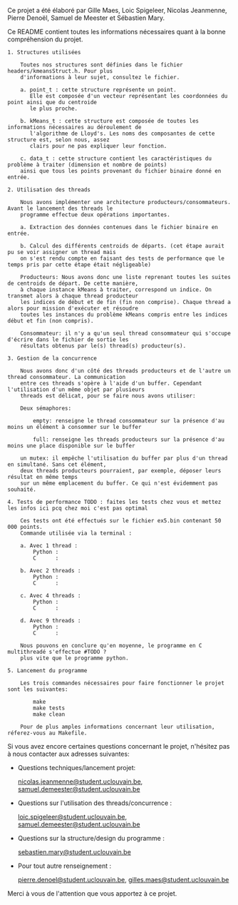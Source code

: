 
Ce projet a été élaboré par Gille Maes, Loic Spigeleer, Nicolas Jeanmenne,
Pierre Denoël, Samuel de Meester et Sébastien Mary.

Ce README contient toutes les informations nécessaires quant à la bonne compréhension du projet.

    1. Structures utilisées

        Toutes nos structures sont définies dans le fichier headers/kmeansStruct.h. Pour plus
        d'informations à leur sujet, consultez le fichier.

        a. point_t : cette structure représente un point.
           Elle est composée d'un vecteur représentant les coordonnées du point ainsi que du centroide
           le plus proche.

        b. kMeans_t : cette structure est composée de toutes les informations nécessaires au déroulement de
           l'algorithme de Lloyd's. Les noms des composantes de cette structure est, selon nous, assez
           clairs pour ne pas expliquer leur fonction.

        c. data_t : cette structure contient les caractéristiques du problème à traiter (dimension et nombre de points)
        ainsi que tous les points provenant du fichier binaire donné en entrée.

    2. Utilisation des threads

        Nous avons implémenter une architecture producteurs/consommateurs. Avant le lancement des threads le
        programme effectue deux opérations importantes.

        a. Extraction des données contenues dans le fichier binaire en entrée.

        b. Calcul des différents centroids de départs. (cet étape aurait pu se voir assigner un thread mais
        on s'est rendu compte en faisant des tests de performance que le temps pris par cette étape était négligeable)

        Producteurs: Nous avons donc une liste reprenant toutes les suites de centroids de départ. De cette manière,
        à chaque instance kMeans à traiter, correspond un indice. On transmet alors à chaque thread producteur
        les indices de début et de fin (fin non comprise). Chaque thread a alors pour mission d'exécuter et résoudre
        toutes les instances du problème kMeans compris entre les indices début et fin (non compris).

        Consommateur: il n'y a qu'un seul thread consommateur qui s'occupe d'écrire dans le fichier de sortie les
        résultats obtenus par le(s) thread(s) producteur(s).

    3. Gestion de la concurrence

        Nous avons donc d'un côté des threads producteurs et de l'autre un thread consommateur. La communication
        entre ces threads s'opère à l'aide d'un buffer. Cependant l'utilisation d'un même objet par plusieurs
        threads est délicat, pour se faire nous avons utiliser:

        Deux sémaphores:

            empty: renseigne le thread consommateur sur la présence d'au moins un élément à consommer sur le buffer

            full: renseigne les threads producteurs sur la présence d'au moins une place disponible sur le buffer

        un mutex: il empêche l'utilisation du buffer par plus d'un thread en simultané. Sans cet élément,
        deux threads producteurs pourraient, par exemple, déposer leurs résultat en même temps
        sur un même emplacement du buffer. Ce qui n'est évidemment pas souhaité.

    4. Tests de performance TODO : faites les tests chez vous et mettez les infos ici pcq chez moi c'est pas optimal

        Ces tests ont été effectués sur le fichier ex5.bin contenant 50 000 points.
        Commande utilisée via la terminal :

        a. Avec 1 thread :
            Python :
            C      :

        b. Avec 2 threads :
            Python :
            C      :

        c. Avec 4 threads :
            Python :
            C      :

        d. Avec 9 threads :
            Python :
            C      :

        Nous pouvons en conclure qu'en moyenne, le programme en C multithreadé s'effectue #TODO ?
        plus vite que le programme python.

    5. Lancement du programme

        Les trois commandes nécessaires pour faire fonctionner le projet sont les suivantes:

            make
            make tests
            make clean

        Pour de plus amples informations concernant leur utilisation, réferez-vous au Makefile.


Si vous avez encore certaines questions concernant le projet, n'hésitez pas à nous contacter aux
adresses suivantes:

- Questions techniques/lancement projet:

    nicolas.jeanmenne@student.uclouvain.be, samuel.demeester@student.uclouvain.be

- Questions sur l'utilisation des threads/concurrence :

    loic.spigeleer@student.uclouvain.be, samuel.demeester@student.uclouvain.be

- Questions sur la structure/design du programme :

    sebastien.mary@student.uclouvain.be

- Pour tout autre renseignement :

    pierre.denoel@student.uclouvain.be, gilles.maes@student.uclouvain.be


Merci à vous de l'attention que vous apportez à ce projet.
